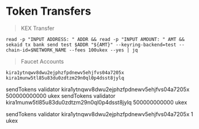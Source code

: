 
# Token Transfers

> KEX Transfer

```
read -p "INPUT ADDRESS: " ADDR && read -p "INPUT AMOUNT: " AMT && sekaid tx bank send test $ADDR "${AMT}" --keyring-backend=test --chain-id=$NETWORK_NAME --fees 100ukex --yes | jq
```

> Faucet Accounts
```
kira1ytnqwv8dwu2ejphzfpdnewv5ehjfvs04a7205x
kira1munw5tl85u83du0zdtzm29n0ql0p4dsst8jylq
```

sendTokens validator kira1ytnqwv8dwu2ejphzfpdnewv5ehjfvs04a7205x 500000000000 ukex
sendTokens validator kira1munw5tl85u83du0zdtzm29n0ql0p4dsst8jylq 500000000000 ukex

sendTokens validator kira1ytnqwv8dwu2ejphzfpdnewv5ehjfvs04a7205x 1 ukex